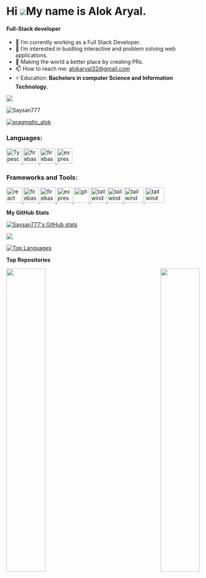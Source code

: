 # Hi ![](https://user-images.githubusercontent.com/18350557/176309783-0785949b-9127-417c-8b55-ab5a4333674e.gif)My name is Alok Aryal.

<h4>Full-Stack developer</h4>

- 🔭 I’m currently working as a Full Stack Developer.
- 🌱 I’m interested in buidling interactive and problem solving web applications.
- 👯 Making the world a better place by creating PRs.
- 📫 How to reach me: alokaryal32@gmail.com
- ⚡ Education: <strong>Bachelors in computer Science and Information Technology.</strong>

<a href="https://www.github.com/Saysan777" target="_blank" rel="noreferrer"><img
src="https://img.shields.io/github/followers/Saysan777?logo=github&style=for-the-badge&color=0891b2&labelColor=1c1917" /></a>

<p align="left"> <img src="https://komarev.com/ghpvc/?username=Saysan777&label=Profile%20views&color=0e75b6&style=flat" alt="Saysan777" /> </p>

<p align="left"> <a href="https://twitter.com/pragmatic_Alok" target="blank"><img src="https://img.shields.io/twitter/follow/pragmatic_Alok?logo=twitter&style=for-the-badge" alt="pragmatic_alok" /></a> </p>

<h3 align="left">Languages:</h3>
<p align="left"> 
  <a href="https://www.typescriptlang.org" target="_blank" rel="noreferrer"> 
        <img src="https://upload.wikimedia.org/wikipedia/commons/thumb/4/4c/Typescript_logo_2020.svg/2048px-Typescript_logo_2020.svg.png" alt="Typescript" width="40" height="40"/> 
    </a> 
  <a href="https://developer.mozilla.org/en-US/docs/Web/JavaScript" target="_blank" rel="noreferrer"> 
        <img src="https://upload.wikimedia.org/wikipedia/commons/thumb/9/99/Unofficial_JavaScript_logo_2.svg/2048px-Unofficial_JavaScript_logo_2.svg.png" alt="firebase" width="40" height="40"/> 
    </a> 
    <a href="https://www.python.org" target="_blank" rel="noreferrer"> 
        <img src="https://cdn4.iconfinder.com/data/icons/logos-and-brands/512/267_Python_logo-512.png" alt="firebase" width="40" height="40"/> 
    </a> 
    <a href="https://flutter.dev" target="_blank" rel="noreferrer"> 
        <img src="https://cdn-images-1.medium.com/max/1200/1*knHF_qpxdtS8h0Z8EeqowA.png" alt="express" width="40" height="40"/> 
    </a> 
</p>

<h3 align="left">Frameworks and Tools:</h3>
<p align="left"> <a href="https://reactjs.org/" target="_blank" rel="noreferrer"> <img src="https://upload.wikimedia.org/wikipedia/commons/thumb/a/a7/React-icon.svg/2300px-React-icon.svg.png" alt="react" width="40" height="40"/> </a> <a href="https://firebase.google.com/" target="_blank" rel="noreferrer"> <img src="https://www.tutorialsteacher.com/Content/images/home/mongodb.svg" alt="firebase" width="40" height="40"/> </a> <a href="https://firebase.google.com/" target="_blank" rel="noreferrer"> <img src="https://www.vectorlogo.zone/logos/firebase/firebase-icon.svg" alt="firebase" width="40" height="40"/> </a> <a href="https://flutter.dev" target="_blank" rel="noreferrer"> <img src="https://wsofter.ru/wp-content/uploads/2017/12/node-express.png" alt="express" width="40" height="40"/> </a> <a href="https://git-scm.com/" target="_blank" rel="noreferrer"> <img src="https://img.icons8.com/nolan/512/github.png" alt="git" width="40" height="40"/> </a> <a href="https://tailwindcss.com/" target="_blank" rel="noreferrer"> <img src="https://www.vectorlogo.zone/logos/tailwindcss/tailwindcss-icon.svg" alt="tailwind" width="40" height="40"/> </a> <a href="https://tailwindcss.com/" target="_blank" rel="noreferrer"> <img src="https://seeklogo.com/images/N/nodejs-logo-FBE122E377-seeklogo.com.png" alt="tailwind" width="40" height="40"/> </a> </a> <a href="https://tailwindcss.com/" target="_blank" rel="noreferrer"> <img src="https://seeklogo.com/images/G/google-cloud-logo-ADE788217F-seeklogo.com.png" alt="tailwind" width="50" height="40"/> </a>  <a href="https://tailwindcss.com/" target="_blank" rel="noreferrer"> <img src="https://www.docker.com/wp-content/uploads/2022/03/Moby-logo.png" alt="tailwind" width="50" height="40"/> </a> </p>

<b>My GitHub Stats</b>

<a href="http://www.github.com/Saysan777"><img src="https://github-readme-stats.vercel.app/api?username=Saysan777&show_icons=true&hide=&count_private=true&title_color=22c55e&text_color=ffffff&icon_color=0891b2&bg_color=1c1917&hide_border=true&show_icons=true" alt="Saysan777's GitHub stats" /></a>

<a href="http://www.github.com/Saysan777"><img src="https://github-readme-streak-stats.herokuapp.com/?user=Saysan777&stroke=ffffff&background=1c1917&ring=22c55e&fire=22c55e&currStreakNum=ffffff&currStreakLabel=22c55e&sideNums=ffffff&sideLabels=ffffff&dates=ffffff&hide_border=true" /></a>

<a href="https://github.com/Saysan777" align="left"><img src="https://github-readme-stats.vercel.app/api/top-langs/?username=Saysan777&langs_count=10&title_color=22c55e&text_color=ffffff&icon_color=0891b2&bg_color=1c1917&hide_border=true&locale=en&custom_title=Top%20%Languages" alt="Top Languages" /></a>

<b>Top Repositories</b>

<div width="100%" align="center"><a href="https://github.com/Saysan777/Mentors-Lab" align="left"><img align="left" width="45%" src="https://github-readme-stats.vercel.app/api/pin/?username=Saysan777&repo=Mentors-Lab&title_color=22c55e&text_color=ffffff&icon_color=0891b2&bg_color=1c1917&hide_border=true&locale=en" /></a><a href="https://github.com/Saysan777/chatverze" align="right"><img align="right" width="45%" src="https://github-readme-stats.vercel.app/api/pin/?username=Saysan777&repo=chatverze&title_color=22c55e&text_color=ffffff&icon_color=0891b2&bg_color=1c1917&hide_border=true&locale=en" /></a></div><br /><br /><br /><br /><br /><br /><br />
